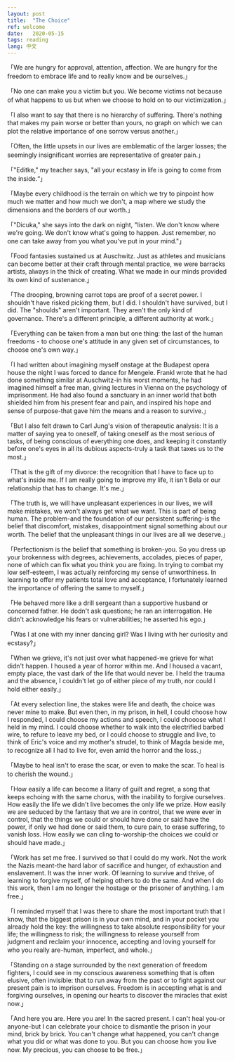 ```yaml
---
layout: post
title:  "The Choice"
ref: welcome
date:   2020-05-15 
tags: reading
lang: 中文
---
```


「We are hungry for approval, attention, affection. We are hungry for the freedom to embrace life and to really know and be ourselves.」

「No one can make you a victim but you. We become victims not because of what happens to us but when we choose to hold on to our victimization.」

「I also want to say that there is no hierarchy of suffering. There's nothing that makes my pain worse or better than yours, no graph on which we can plot the relative importance of one sorrow versus another.」

「Often, the little upsets in our lives are emblematic of the larger losses; the seemingly insignificant worries are representative of greater pain.」

「"Editke," my teacher says, "all your ecstasy in life is going to come from the inside.“」

「Maybe every childhood is the terrain on which we try to pinpoint how much we matter and how much we don't, a map where we study the dimensions and the borders of our worth.」

「"Dicuka," she says into the dark on night, "listen. We don't know where we're going. We don't know what's going to happen. Just remember, no one can take away from you what you've put in your mind."」

「Food fantasies sustained us at Auschwitz. Just as athletes and musicians can become better at their craft through mental practice, we were barracks artists, always in the thick of creating. What we made in our minds provided its own kind of sustenance.」

「The drooping, browning carrot tops are proof of a secret power. I shouldn't have risked picking them, but I did. I shouldn't have survived, but I  did. The "shoulds" aren't important. They aren't the only kind of governance. There's a different principle, a different authority at work.」

「Everything can be taken from a man but one thing: the last of the human freedoms - to choose one's attitude in any given set of circumstances, to choose one's own way.」

「I had written about imagining myself onstage at the Budapest opera house the night I was forced to dance for Mengele. Frankl wrote that he had done something similar at Auschwitz-in his worst moments, he had imagined himself a free man, giving lectures in Vienna on the psychology of imprisonment. He had also found a sanctuary in an inner world that both shielded him from his present fear and pain, and inspired his hope and sense of purpose-that gave him the means and a reason to survive.」

「But I also felt drawn to Carl Jung's vision of therapeutic analysis: It is a matter of saying yea to oneself, of taking oneself as the most serious of tasks, of being conscious of everything one does, and keeping it constantly before one's eyes in all its dubious aspects-truly a task that taxes us to the most.」

「That is the gift of my divorce: the recognition that I have to face up to what's inside me. If I am really going to improve my life, it isn't Bela or our relationship that has to change. It's me.」

「The truth is, we will have unpleasant experiences in our lives, we will make mistakes, we won't always get what we want. This is part of being human. The problem-and the foundation of our persistent suffering-is the belief that discomfort, mistakes, disappointment signal something about our worth. The belief that the unpleasant things in our lives are all we deserve.」

「Perfectionism is the belief that something is broken-you. So you dress up your brokenness with degrees, achievements, accolades, pieces of paper, none of which can fix what you think you are fixing. In trying to combat my low self-esteem, I was actually reinforcing my sense of unworthiness. In learning to offer my patients total love and acceptance, I fortunately learned the importance of offering the same to myself.」

「He behaved more like a drill sergeant than a supportive husband or concerned father. He dodn't ask questions; he ran an interrogation. He didn't acknowledge his fears or vulnerabilities; he asserted his ego.」

「Was I at one with my inner dancing girl? Was I living with her curiosity and ecstasy?」

「When we grieve, it's not just over what happened-we grieve for what didn't happen. I housed a year of horror within me. And I housed a vacant, empty place, the vast dark of the life that would never be. I held the trauma and the absence, I couldn't let go of either piece of my truth, nor could I hold either easily.」

「At every selection line, the stakes were life and death, the choice was never mine to make. But even then, in my prison, in hell, I could choose how I responded, I could choose my actions and speech, I could chooose what I held in my mind. I could choose whether to walk into the electrified barbed wire, to refure to leave my bed, or I could choose to struggle and live, to think of Eric's voice and my mother's strudel, to think of Magda beside me, to recognize all I had to live for, even amid the horror and the loss.」

「Maybe to heal isn't to erase the scar, or even to make the scar. To heal is to cherish the wound.」

「How easily a life can become a litany of guilt and regret, a song that keeps echoing with the same chorus, with the inability to forgive ourselves. How easily the life we didn't live becomes the only life we prize. How easily we are seduced by the fantasy that we are in control, that we were ever in control, that the things we could or should have done or said have the power, if only we had done or said them, to cure pain, to erase suffering, to vanish loss. How easily we can cling to-worship-the choices we could or should have made.」

「Work has set me free. I survived so that I could do my work. Not the work the Nazis meant-the hard labor of sacrifice and hunger, of exhaustion and enslavement. It was the inner work. Of learning to survive and thrive, of learning to forgive myself, of helping others to do the same. And when I do this work, then I am no longer the hostage or the prisoner of anything. I am free.」

「I reminded myself that I was there to share the most important truth that I know, that the biggest prison is in your own mind, and in your pocket you already hold the key: the willingness to take absolute responsibility for your life; the willingness to risk; the willingness to release yourself from judgment and reclaim your innocence, accepting and loving yourself for who you really are-human, imperfect, and whole.」

「Standing on a stage surrounded by the next generation of freedom fighters, I could see in my conscious awareness something that is often elusive, often invisible: that to run away from the past or to fight against our present pain is to imprison ourselves. Freedom is in accepting what is and forgiving ourselves, in opening our hearts to discover the miracles that exist now.」

「And here you are. Here you are! In the sacred present. I can't heal you-or anyone-but I can celebrate your choice to dismantle the prison in your mind, brick by brick. You can't change what happened, you can't change what you did or what was done to you. But you can choose how you live now.
My precious, you can choose to be free.」